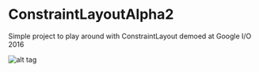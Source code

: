 # ConstraintLayoutAlpha2
Simple project to play around with ConstraintLayout demoed at Google I/O 2016


![alt tag](http://imgur.com/PVOdk8B)

